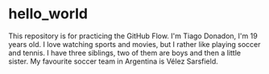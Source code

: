 # hello_world
This repository is for practicing the GitHub Flow.
I'm Tiago Donadon, I'm 19 years old. I love watching sports and movies, but I rather like playing soccer and tennis. I have three siblings, two of them are boys and then a little sister. My favourite soccer team in Argentina is Vélez Sarsfield. 
